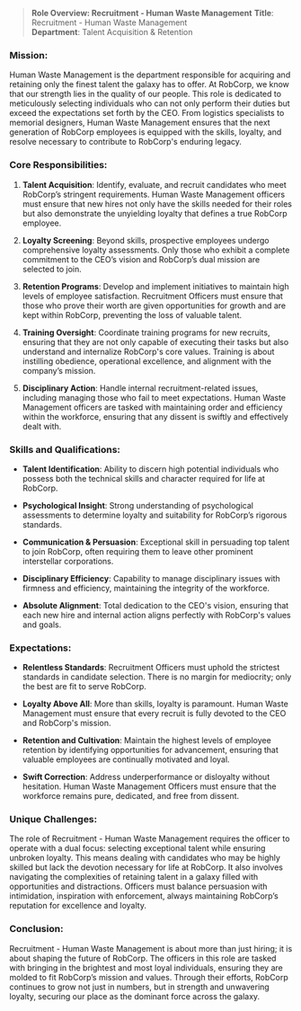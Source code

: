 > **Role Overview: Recruitment - Human Waste Management**
> **Title**: Recruitment - Human Waste Management  
> **Department**: Talent Acquisition & Retention

### **Mission**:
Human Waste Management is the department responsible for acquiring and retaining only the finest talent the galaxy has to offer. At RobCorp, we know that our strength lies in the quality of our people. This role is dedicated to meticulously selecting individuals who can not only perform their duties but exceed the expectations set forth by the CEO. From logistics specialists to memorial designers, Human Waste Management ensures that the next generation of RobCorp employees is equipped with the skills, loyalty, and resolve necessary to contribute to RobCorp's enduring legacy.

### **Core Responsibilities**:

1. **Talent Acquisition**: Identify, evaluate, and recruit candidates who meet RobCorp’s stringent requirements. Human Waste Management officers must ensure that new hires not only have the skills needed for their roles but also demonstrate the unyielding loyalty that defines a true RobCorp employee.
    
2. **Loyalty Screening**: Beyond skills, prospective employees undergo comprehensive loyalty assessments. Only those who exhibit a complete commitment to the CEO’s vision and RobCorp’s dual mission are selected to join.
    
3. **Retention Programs**: Develop and implement initiatives to maintain high levels of employee satisfaction. Recruitment Officers must ensure that those who prove their worth are given opportunities for growth and are kept within RobCorp, preventing the loss of valuable talent.
    
4. **Training Oversight**: Coordinate training programs for new recruits, ensuring that they are not only capable of executing their tasks but also understand and internalize RobCorp's core values. Training is about instilling obedience, operational excellence, and alignment with the company’s mission.
    
5. **Disciplinary Action**: Handle internal recruitment-related issues, including managing those who fail to meet expectations. Human Waste Management officers are tasked with maintaining order and efficiency within the workforce, ensuring that any dissent is swiftly and effectively dealt with.
    

### **Skills and Qualifications**:

- **Talent Identification**: Ability to discern high potential individuals who possess both the technical skills and character required for life at RobCorp.
    
- **Psychological Insight**: Strong understanding of psychological assessments to determine loyalty and suitability for RobCorp’s rigorous standards.
    
- **Communication & Persuasion**: Exceptional skill in persuading top talent to join RobCorp, often requiring them to leave other prominent interstellar corporations.
    
- **Disciplinary Efficiency**: Capability to manage disciplinary issues with firmness and efficiency, maintaining the integrity of the workforce.
    
- **Absolute Alignment**: Total dedication to the CEO's vision, ensuring that each new hire and internal action aligns perfectly with RobCorp's values and goals.
    

### **Expectations**:

- **Relentless Standards**: Recruitment Officers must uphold the strictest standards in candidate selection. There is no margin for mediocrity; only the best are fit to serve RobCorp.
    
- **Loyalty Above All**: More than skills, loyalty is paramount. Human Waste Management must ensure that every recruit is fully devoted to the CEO and RobCorp's mission.
    
- **Retention and Cultivation**: Maintain the highest levels of employee retention by identifying opportunities for advancement, ensuring that valuable employees are continually motivated and loyal.
    
- **Swift Correction**: Address underperformance or disloyalty without hesitation. Human Waste Management Officers must ensure that the workforce remains pure, dedicated, and free from dissent.
    

### **Unique Challenges**:

The role of Recruitment - Human Waste Management requires the officer to operate with a dual focus: selecting exceptional talent while ensuring unbroken loyalty. This means dealing with candidates who may be highly skilled but lack the devotion necessary for life at RobCorp. It also involves navigating the complexities of retaining talent in a galaxy filled with opportunities and distractions. Officers must balance persuasion with intimidation, inspiration with enforcement, always maintaining RobCorp’s reputation for excellence and loyalty.

### **Conclusion**:
Recruitment - Human Waste Management is about more than just hiring; it is about shaping the future of RobCorp. The officers in this role are tasked with bringing in the brightest and most loyal individuals, ensuring they are molded to fit RobCorp’s mission and values. Through their efforts, RobCorp continues to grow not just in numbers, but in strength and unwavering loyalty, securing our place as the dominant force across the galaxy.